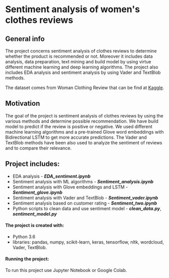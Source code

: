 # Sentiment analysis of women's clothes reviews 

## General info

The project concerns sentiment analysis of clothes reviews to determine whether the product is recommended or not. Moreover it includes data analysis, data preparation, text mining and build model by using virtue different machine learning and deep learning algorithms. The project also includes EDA analysis and sentiment analysis by using Vader and TextBlob methods.

The dataset comes from Woman Clothing Review that can be find at [Kaggle](https://www.kaggle.com/nicapotato/womens-ecommerce-clothing-reviews). 

## Motivation
The goal of the project is sentiment analysis of clothes reviews by using the various methods and determine possible recommendation. We have build model to predict if the review is positive or negative. We used different machine learning algorithms and a pre-trained Glove word embeddings with Bidirectional LSTM to get more accurate predictions. The Vader and TextBlob methods have been also used to analyze the sentiment of reviews and to compare their relevance.

## Project includes:
* EDA analysis - ***EDA_sentiment.ipynb***
* Sentiment analysis with ML algorithms - ***Sentiment_analysis.ipynb***
* Sentiment analysis with Glove embeddings and LSTM - ***Sentiment_glove.ipynb***
* Sentiment analysis with Vader and TextBlob - ***Sentiment_vader.ipynb***
* Sentiment analysis based on customer rating - ***Sentiment_two.ipynb***
* Python scripts to clean data and use sentiment model - ***clean_data.py***, ***sentiment_model.py***

#### The project is created with:
* Python 3.6
* libraries: pandas, numpy, scikit-learn, keras, tensorflow, nltk, wordcloud, Vader, TextBlob.

#### Running the project:
To run this project use Jupyter Notebook or Google Colab.
